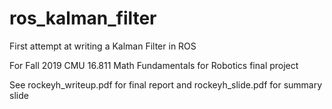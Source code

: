 # ros_kalman_filter

First attempt at writing a Kalman Filter in ROS

For Fall 2019 CMU 16.811 Math Fundamentals for Robotics final project

See rockeyh_writeup.pdf for final report and rockeyh_slide.pdf for summary slide
